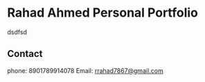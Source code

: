 # Rahad Ahmed Personal Portfolio
dsdfsd
## Contact
phone: 8901789914078
Email: rrahad7867@gmail.com
